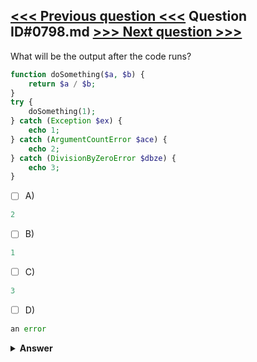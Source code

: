 [<<< Previous question <<<](0797.md)   Question ID#0798.md   [>>> Next question >>>](0799.md)
---

What will be the output after the code runs?


```php
function doSomething($a, $b) {
    return $a / $b;
}
try { 
    doSomething(1); 
} catch (Exception $ex) { 
    echo 1; 
} catch (ArgumentCountError $ace) { 
    echo 2; 
} catch (DivisionByZeroError $dbze) { 
    echo 3; 
}
```

- [ ] A)
```php
2
```

- [ ] B)
```php
1
```

- [ ] C)
```php
3
```

- [ ] D)
```php
an error
```


<details><summary><b>Answer</b></summary>
<p>
  Answer: <strong>A</strong>
</p>
</details>
